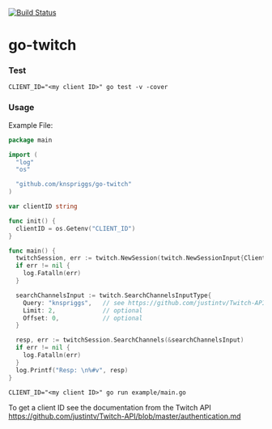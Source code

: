 [![Build Status](https://travis-ci.com/knspriggs/go-twitch.svg?token=zZCoL2DxeY3FuDqHfbp7&branch=add-travisci-yaml)](https://travis-ci.com/knspriggs/go-twitch)

# go-twitch


### Test
```
CLIENT_ID="<my client ID>" go test -v -cover
```

### Usage

Example File:
```go
package main

import (
  "log"
  "os"

  "github.com/knspriggs/go-twitch"
)

var clientID string

func init() {
  clientID = os.Getenv("CLIENT_ID")
}

func main() {
  twitchSession, err := twitch.NewSession(twitch.NewSessionInput{ClientID: clientID})
  if err != nil {
    log.Fatalln(err)
  }

  searchChannelsInput := twitch.SearchChannelsInputType{
    Query: "knspriggs",   // see https://github.com/justintv/Twitch-API/blob/master/v3_resources/search.md for query syntax
    Limit: 2,             // optional
    Offset: 0,            // optional
  }

  resp, err := twitchSession.SearchChannels(&searchChannelsInput)
  if err != nil {
    log.Fatalln(err)
  }
  log.Printf("Resp: \n%#v", resp)
}
```

```
CLIENT_ID="<my client ID>" go run example/main.go
```

To get a client ID see the documentation from the Twitch API https://github.com/justintv/Twitch-API/blob/master/authentication.md
